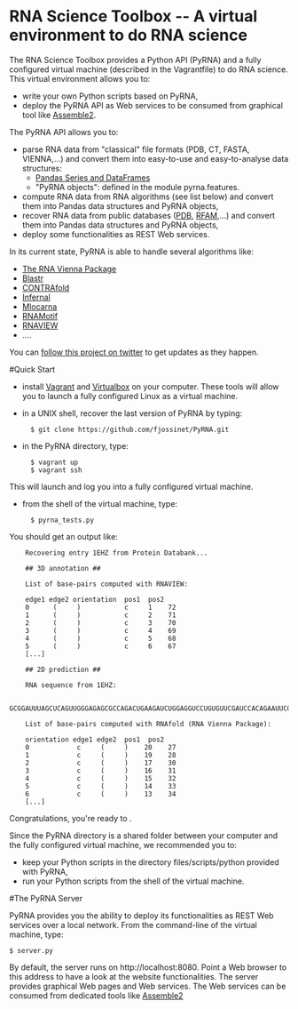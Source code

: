 RNA Science Toolbox -- A virtual environment to do RNA science
===============================================================

The RNA Science Toolbox provides a Python API (PyRNA) and a fully configured virtual machine (described in the Vagrantfile) to do RNA science. This virtual environment allows you to:
* write your own Python scripts based on PyRNA,
* deploy the PyRNA API as Web services to be consumed from graphical tool like [Assemble2](http://www.bioinformatics.org/assemble/).

The PyRNA API allows you to:

* parse RNA data from "classical" file formats (PDB, CT, FASTA, VIENNA,...) and convert them into easy-to-use and easy-to-analyse data structures:
    * [Pandas Series and DataFrames](http://pandas.pydata.org/pandas-docs/stable/dsintro.html)
    * "PyRNA objects": defined in the module pyrna.features.
* compute RNA data from RNA algorithms (see list below) and convert them into Pandas data structures and PyRNA objects,
* recover RNA data from public databases ([PDB](http://www.rcsb.org/pdb/home/home.do), [RFAM](http://rfam.sanger.ac.uk),...) and convert them into Pandas data structures and PyRNA objects,
* deploy some functionalities as REST Web services.

In its current state, PyRNA is able to handle several algorithms like:

* [The RNA Vienna Package](http://goo.gl/7frDgF)
* [Blastr](http://goo.gl/lKCR1u)
* [CONTRAfold](http://goo.gl/4BCI7)
* [Infernal](http://goo.gl/SxLHJO)
* [Mlocarna](http://goo.gl/AIGKrl)
* [RNAMotif](http://goo.gl/MDdOQ2)
* [RNAVIEW](http://goo.gl/c5o19v)
* ....

You can [follow this project on twitter](https://twitter.com/RnaSciToolbox) to get updates as they happen.

#Quick Start

* install [Vagrant](https://www.vagrantup.com/) and [Virtualbox](https://www.virtualbox.org/) on your computer. These tools will allow you to launch a fully configured Linux as a virtual machine.

* in a UNIX shell, recover the last version of PyRNA by typing:

        $ git clone https://github.com/fjossinet/PyRNA.git

* in the PyRNA directory, type:

        $ vagrant up
        $ vagrant ssh

This will launch and log you into a fully configured virtual machine.

* from the shell of the virtual machine, type:

        $ pyrna_tests.py

You should get an output like:

        Recovering entry 1EHZ from Protein Databank...

        ## 3D annotation ##

        List of base-pairs computed with RNAVIEW:

        edge1 edge2 orientation  pos1  pos2
        0      (     )           c     1    72
        1      (     )           c     2    71
        2      (     )           c     3    70
        3      (     )           c     4    69
        4      (     )           c     5    68
        5      (     )           c     6    67
        [...]

        ## 2D prediction ##

        RNA sequence from 1EHZ:

        GCGGAUUUAGCUCAGUUGGGAGAGCGCCAGACUGAAGAUCUGGAGGUCCUGUGUUCGAUCCACAGAAUUCGCACCA

        List of base-pairs computed with RNAfold (RNA Vienna Package):

        orientation edge1 edge2  pos1  pos2
        0            c     (     )    20    27
        1            c     (     )    19    28
        2            c     (     )    17    30
        3            c     (     )    16    31
        4            c     (     )    15    32
        5            c     (     )    14    33
        6            c     (     )    13    34
        [...]

Congratulations, you're ready to .

Since the PyRNA directory is a shared folder between your computer and the fully configured virtual machine, we recommended you to:

* keep your Python scripts in the directory files/scripts/python provided with PyRNA,
* run your Python scripts from the shell of the virtual machine.

#The PyRNA Server

PyRNA provides you the ability to deploy its functionalities as REST Web services over a local network. From the command-line of the virtual machine, type:

    $ server.py

By default, the server runs on http://localhost:8080. Point a Web browser to this address to have a look at the website functionalities. The server provides graphical Web pages and Web services. The Web services can be consumed from dedicated tools like [Assemble2](http://www.bioinformatics.org/assemble/)

